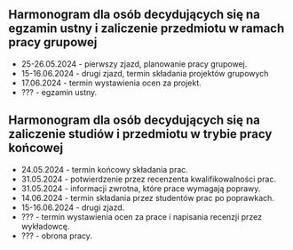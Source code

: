 ## Harmonogram dla osób decydujących się na egzamin ustny i zaliczenie przedmiotu w ramach pracy grupowej
* 25-26.05.2024 - pierwszy zjazd, planowanie pracy grupowej.
* 15-16.06.2024 - drugi zjazd, termin składania projektów grupowych
* 17.06.2024 - termin wystawienia ocen za projekt.
* ??? - egzamin ustny.

## Harmonogram dla osób decydujących się na zaliczenie studiów i przedmiotu w trybie pracy końcowej
* 24.05.2024 - termin końcowy składania prac.
* 31.05.2024 - potwierdzenie przez recenzenta kwalifikowalności prac.
* 31.05.2024 - informacji zwrotna, które prace wymagają poprawy.
* 14.06.2024 - termin składania przez studentów prac po poprawkach.
* 15-16.06.2024 - drugi zjazd.
* ??? - termin wystawienia ocen za prace i napisania recenzji przez wykładowcę.
* ??? - obrona pracy.